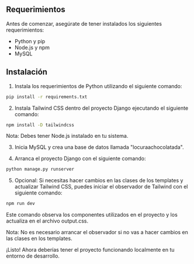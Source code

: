 ## Requerimientos

Antes de comenzar, asegúrate de tener instalados los siguientes requerimientos:

- Python y pip
- Node.js y npm
- MySQL

## Instalación

1. Instala los requerimientos de Python utilizando el siguiente comando:

```bash
pip install -r requirements.txt
```

2. Instala Tailwind CSS dentro del proyecto Django ejecutando el siguiente comando:

```bash
npm install -D tailwindcss
```

Nota: Debes tener Node.js instalado en tu sistema.

3. Inicia MySQL y crea una base de datos llamada "locuraachocolatada".

4. Arranca el proyecto Django con el siguiente comando:

```bash
python manage.py runserver
```

5. Opcional: Si necesitas hacer cambios en las clases de los templates y actualizar Tailwind CSS, puedes iniciar el observador de Tailwind con el siguiente comando:

```bash
npm run dev
```

Este comando observa los componentes utilizados en el proyecto y los actualiza en el archivo output.css.

Nota: No es necesario arrancar el observador si no vas a hacer cambios en las clases en los templates.

¡Listo! Ahora deberías tener el proyecto funcionando localmente en tu entorno de desarrollo.
